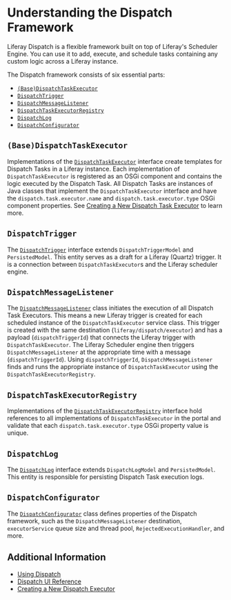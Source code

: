 # Understanding the Dispatch Framework

Liferay Dispatch is a flexible framework built on top of Liferay's Scheduler Engine. You can use it to add, execute, and schedule tasks containing any custom logic across a Liferay instance.

The Dispatch framework consists of six essential parts:

* [`(Base)DispatchTaskExecutor`](#dispatchtaskexecutor)
* [`DispatchTrigger`](#dispatchtrigger)
* [`DispatchMessageListener`](#dispatchmessagelistener)
* [`DispatchTaskExecutorRegistry`](#dispatchtaskexecutorregistry)
* [`DispatchLog`](#dispatchlog)
* [`DispatchConfigurator`](#dispatchconfigurator)

## `(Base)DispatchTaskExecutor`

Implementations of the [`DispatchTaskExecutor`](https://github.com/liferay/liferay-portal/blob/master/modules/apps/dispatch/dispatch-api/src/main/java/com/liferay/dispatch/executor/DispatchTaskExecutor.java) interface create templates for Dispatch Tasks in a Liferay instance. Each implementation of `DispatchTaskExecutor` is registered as an OSGi component and contains the logic executed by the Dispatch Task. All Dispatch Tasks are instances of Java classes that implement the `DispatchTaskExecutor` interface and have the `dispatch.task.executor.name` and `dispatch.task.executor.type` OSGi component properties. See [Creating a New Dispatch Task Executor](./creating-a-new-dispatch-task-executor.md) to learn more.

## `DispatchTrigger`

The [`DispatchTrigger`](https://github.com/liferay/liferay-portal/blob/master/modules/apps/dispatch/dispatch-api/src/main/java/com/liferay/dispatch/model/DispatchTrigger.java) interface extends `DispatchTriggerModel` and `PersistedModel`. This entity serves as a draft for a Liferay (Quartz) trigger. It is a connection between `DispatchTaskExecutor`s and the Liferay scheduler engine.

## `DispatchMessageListener`

The [`DispatchMessageListener`](https://github.com/liferay/liferay-portal/blob/master/modules/apps/dispatch/dispatch-service/src/main/java/com/liferay/dispatch/internal/messaging/DispatchMessageListener.java) class initiates the execution of all Dispatch Task Executors. This means a new Liferay trigger is created for each scheduled instance of the `DispatchTaskExecutor` service class. This trigger is created with the same destination (`liferay/dispatch/executor`) and has a payload (`dispatchTriggerId`) that connects the Liferay trigger with `DispatchTaskExecutor`. The Liferay Scheduler engine then triggers `DispatchMessageListener` at the appropriate time with a message (`dispatchTriggerId`). Using `dispatchTriggerId`, `DispatchMessageListener` finds and runs the appropriate instance of `DispatchTaskExecutor` using the `DispatchTaskExecutorRegistry`.

## `DispatchTaskExecutorRegistry`

Implementations of the [`DispatchTaskExecutorRegistry`](https://github.com/liferay/liferay-portal/blob/master/modules/apps/dispatch/dispatch-api/src/main/java/com/liferay/dispatch/executor/DispatchTaskExecutorRegistry.java) interface hold references to all implementations of `DispatchTaskExecutor` in the portal and validate that each `dispatch.task.executor.type` OSGi property value is unique.

## `DispatchLog`

The [`DispatchLog`](https://github.com/liferay/liferay-portal/blob/master/modules/apps/dispatch/dispatch-api/src/main/java/com/liferay/dispatch/model/DispatchLog.java) interface extends `DispatchLogModel` and `PersistedModel`. This entity is responsible for persisting Dispatch Task execution logs.

## `DispatchConfigurator`

The [`DispatchConfigurator`](https://github.com/liferay/liferay-portal/blob/master/modules/apps/dispatch/dispatch-service/src/main/java/com/liferay/dispatch/internal/messaging/DispatchConfigurator.java) class defines properties of the Dispatch framework, such as the `DispatchMessageListener` destination, `executorService` queue size and thread pool, `RejectedExecutionHandler`, and more.

## Additional Information

* [Using Dispatch](./using-dispatch.md)
* [Dispatch UI Reference](./dispatch-ui-reference.md)
* [Creating a New Dispatch Executor](./creating-a-new-dispatch-task-executor.md)
